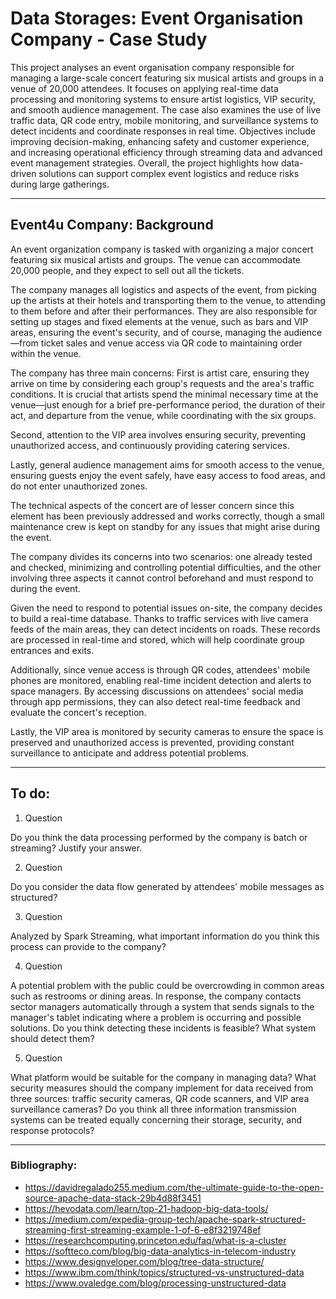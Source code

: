 # Data Storages: Event Organisation Company - Case Study

This project analyses an event organisation company responsible for managing a large-scale concert featuring six musical artists and groups in a venue of 20,000 attendees. It focuses on applying real-time data processing and monitoring systems to ensure artist logistics, VIP security, and smooth audience management. The case also examines the use of live traffic data, QR code entry, mobile monitoring, and surveillance systems to detect incidents and coordinate responses in real time. Objectives include improving decision-making, enhancing safety and customer experience, and increasing operational efficiency through streaming data and advanced event management strategies. Overall, the project highlights how data-driven solutions can support complex event logistics and reduce risks during large gatherings.

--------

## Event4u Company: Background

An event organization company is tasked with organizing a major concert featuring six musical artists and groups. The venue can accommodate 20,000 people, and they expect to sell out all the tickets.

The company manages all logistics and aspects of the event, from picking up the artists at their hotels and transporting them to the venue, to attending to them before and after their performances. They are also responsible for setting up stages and fixed elements at the venue, such as bars and VIP areas, ensuring the event's security, and of course, managing the audience—from ticket sales and venue access via QR code to maintaining order within the venue.

The company has three main concerns: First is artist care, ensuring they arrive on time by considering each group's requests and the area's traffic conditions. It is crucial that artists spend the minimal necessary time at the venue—just enough for a brief pre-performance period, the duration of their act, and departure from the venue, while coordinating with the six groups.

Second, attention to the VIP area involves ensuring security, preventing unauthorized access, and continuously providing catering services.

Lastly, general audience management aims for smooth access to the venue, ensuring guests enjoy the event safely, have easy access to food areas, and do not enter unauthorized zones.

The technical aspects of the concert are of lesser concern since this element has been previously addressed and works correctly, though a small maintenance crew is kept on standby for any issues that might arise during the event.

The company divides its concerns into two scenarios: one already tested and checked, minimizing and controlling potential difficulties, and the other involving three aspects it cannot control beforehand and must respond to during the event.

Given the need to respond to potential issues on-site, the company decides to build a real-time database. Thanks to traffic services with live camera feeds of the main areas, they can detect incidents on roads. These records are processed in real-time and stored, which will help coordinate group entrances and exits.

Additionally, since venue access is through QR codes, attendees' mobile phones are monitored, enabling real-time incident detection and alerts to space managers. By accessing discussions on attendees' social media through app permissions, they can also detect real-time feedback and evaluate the concert's reception.

Lastly, the VIP area is monitored by security cameras to ensure the space is preserved and unauthorized access is prevented, providing constant surveillance to anticipate and address potential problems.

________________

## To do:
1. Question

Do you think the data processing performed by the company is batch or streaming? Justify your answer.

2. Question 

Do you consider the data flow generated by attendees' mobile messages as structured?

3. Question 

Analyzed by Spark Streaming, what important information do you think this process can provide to the company?

4. Question

A potential problem with the public could be overcrowding in common areas such as restrooms or dining areas. In response, the company contacts sector managers automatically through a system that sends signals to the manager's tablet indicating where a problem is occurring and possible solutions. Do you think detecting these incidents is feasible? What system should detect them?

5. Question

What platform would be suitable for the company in managing data? What security measures should the company implement for data received from three sources: traffic security cameras, QR code scanners, and VIP area surveillance cameras? Do you think all three information transmission systems can be treated equally concerning their storage, security, and response protocols?

---------

### Bibliography:

- https://davidregalado255.medium.com/the-ultimate-guide-to-the-open-source-apache-data-stack-29b4d88f3451
- https://hevodata.com/learn/top-21-hadoop-big-data-tools/
- https://medium.com/expedia-group-tech/apache-spark-structured-streaming-first-streaming-example-1-of-6-e8f3219748ef
- https://researchcomputing.princeton.edu/faq/what-is-a-cluster
- https://softteco.com/blog/big-data-analytics-in-telecom-industry
- https://www.designveloper.com/blog/tree-data-structure/
- https://www.ibm.com/think/topics/structured-vs-unstructured-data
- https://www.ovaledge.com/blog/processing-unstructured-data
